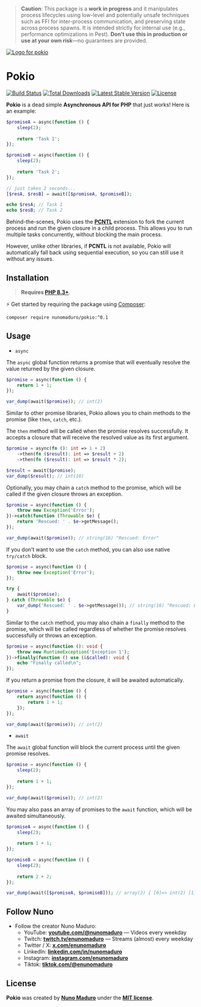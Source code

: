 > **Caution**: This package is a **work in progress** and it manipulates process lifecycles using low-level and potentially unsafe techniques such as FFI for inter-process communication, and preserving state across process spawns. It is intended strictly for internal use (e.g., performance optimizations in Pest). **Don't use this in production or use at your own risk**—no guarantees are provided.

<a href="https://nunomaduro.com/">
  <picture>
    <source media="(prefers-color-scheme: dark)" srcset="art/header-dark.png">
    <img alt="Logo for pokio" src="art/header-light.png">
  </picture>
</a>

# Pokio

<p>
    <a href="https://github.com/nunomaduro/pokio/actions"><img src="https://github.com/nunomaduro/pokio/actions/workflows/tests.yml/badge.svg" alt="Build Status"></a>
    <a href="https://packagist.org/packages/nunomaduro/pokio"><img src="https://img.shields.io/packagist/dt/nunomaduro/pokio" alt="Total Downloads"></a>
    <a href="https://packagist.org/packages/nunomaduro/pokio"><img src="https://img.shields.io/packagist/v/nunomaduro/pokio" alt="Latest Stable Version"></a>
    <a href="https://packagist.org/packages/nunomaduro/pokio"><img src="https://img.shields.io/packagist/l/nunomaduro/pokio" alt="License"></a>
</p>

**Pokio** is a dead simple **Asynchronous API for PHP** that just works! Here is an example:

```php
$promiseA = async(function () {
    sleep(2);
    
    return 'Task 1';
});

$promiseB = async(function () {
    sleep(2);
    
    return 'Task 2';
});

// just takes 2 seconds...
[$resA, $resB] = await([$promiseA, $promiseB]);

echo $resA; // Task 1
echo $resB; // Task 2
```

Behind-the-scenes, Pokio uses the **[PCNTL](https://www.php.net/manual/en/book.pcntl.php)** extension to fork the current process and run the given closure in a child process. This allows you to run multiple tasks concurrently, without blocking the main process.

However, unlike other libraries, if **PCNTL** is not available, Pokio will automatically fall back using sequential execution, so you can still use it without any issues.

## Installation

> **Requires [PHP 8.3+](https://php.net/releases/)**.

⚡️ Get started by requiring the package using [Composer](https://getcomposer.org):

```bash
composer require nunomaduro/pokio:^0.1
```

## Usage

- `async`

The `async` global function returns a promise that will eventually resolve the value returned by the given closure.

```php
$promise = async(function () {
    return 1 + 1;
});

var_dump(await($promise)); // int(2)
```

Similar to other promise libraries, Pokio allows you to chain methods to the promise (like `then`, `catch`, etc.).

The `then` method will be called when the promise resolves successfully. It accepts a closure that will receive the resolved value as its first argument.

```php
$promise = async(fn (): int => 1 + 2)
    ->then(fn ($result): int => $result + 2)
    ->then(fn ($result): int => $result * 2);

$result = await($promise);
var_dump($result); // int(10)
```
Optionally, you may chain a `catch` method to the promise, which will be called if the given closure throws an exception.

```php
$promise = async(function () {
    throw new Exception('Error');
})->catch(function (Throwable $e) {
    return 'Rescued: ' . $e->getMessage();
});

var_dump(await($promise)); // string(16) "Rescued: Error"
```

If you don't want to use the `catch` method, you can also use native `try/catch` block.

```php
$promise = async(function () {
    throw new Exception('Error');
});

try {
    await($promise);
} catch (Throwable $e) {
    var_dump('Rescued: ' . $e->getMessage()); // string(16) "Rescued: Error"
}
```

Similar to the `catch` method, you may also chain a `finally` method to the promise, which will be called regardless of whether the promise resolves successfully or throws an exception.

```php
$promise = async(function (): void {
    throw new RuntimeException('Exception 1');
})->finally(function () use (&$called): void {
    echo "Finally called\n";
});
```

If you return a promise from the closure, it will be awaited automatically.

```php
$promise = async(function () {
    return async(function () {
        return 1 + 1;
    });
});

var_dump(await($promise)); // int(2)
```

- `await`

The `await` global function will block the current process until the given promise resolves.

```php
$promise = async(function () {
    sleep(2);
    
    return 1 + 1;
});

var_dump(await($promise)); // int(2)
```

You may also pass an array of promises to the `await` function, which will be awaited simultaneously.

```php
$promiseA = async(function () {
    sleep(2);
    
    return 1 + 1;
});

$promiseB = async(function () {
    sleep(2);
    
    return 2 + 2;
});

var_dump(await([$promiseA, $promiseB])); // array(2) { [0]=> int(2) [1]=> int(4) }
```

## Follow Nuno

- Follow the creator Nuno Maduro:
    - YouTube: **[youtube.com/@nunomaduro](https://www.youtube.com/@nunomaduro)** — Videos every weekday
    - Twitch: **[twitch.tv/enunomaduro](https://www.twitch.tv/enunomaduro)** — Streams (almost) every weekday
    - Twitter / X: **[x.com/enunomaduro](https://x.com/enunomaduro)**
    - LinkedIn: **[linkedin.com/in/nunomaduro](https://www.linkedin.com/in/nunomaduro)**
    - Instagram: **[instagram.com/enunomaduro](https://www.instagram.com/enunomaduro)**
    - Tiktok: **[tiktok.com/@enunomaduro](https://www.tiktok.com/@enunomaduro)**

## License

**Pokio** was created by **[Nuno Maduro](https://twitter.com/enunomaduro)** under the **[MIT license](https://opensource.org/licenses/MIT)**.
